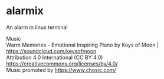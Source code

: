 # alarmix
An alarm in linux terminal  

Music  
Warm Memories - Emotional Inspiring Piano by Keys of Moon | https://soundcloud.com/keysofmoon  
Attribution 4.0 International (CC BY 4.0)  
https://creativecommons.org/licenses/by/4.0/  
Music promoted by https://www.chosic.com/  
